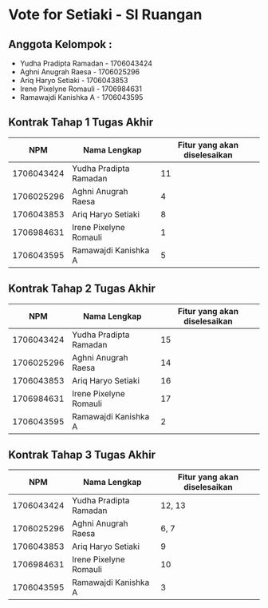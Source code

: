 # Vote for Setiaki - SI Ruangan
## Anggota Kelompok :
- Yudha Pradipta Ramadan - 1706043424
- Aghni Anugrah Raesa - 1706025296
- Ariq Haryo Setiaki - 1706043853
- Irene Pixelyne Romauli - 1706984631
- Ramawajdi Kanishka A - 1706043595
## Kontrak Tahap 1 Tugas Akhir
|      NPM      |       Nama Lengkap      | Fitur yang akan diselesaikan |
| ------------- | ----------------------- | ---------------------------- |
| 1706043424    | Yudha Pradipta Ramadan  |             11				 |
| 1706025296    | Aghni Anugrah Raesa     |             4                |
| 1706043853    | Ariq Haryo Setiaki      |             8                |
| 1706984631    | Irene Pixelyne Romauli  |             1                |
| 1706043595    | Ramawajdi Kanishka A    |             5                |

## Kontrak Tahap 2 Tugas Akhir
|      NPM      |       Nama Lengkap      | Fitur yang akan diselesaikan |
| ------------- | ----------------------- | ---------------------------- |
| 1706043424    | Yudha Pradipta Ramadan  |             15 		         |
| 1706025296    | Aghni Anugrah Raesa     |             14               |
| 1706043853    | Ariq Haryo Setiaki      |             16               |
| 1706984631    | Irene Pixelyne Romauli  |             17               |
| 1706043595    | Ramawajdi Kanishka A    |             2                |

## Kontrak Tahap 3 Tugas Akhir
|      NPM      |       Nama Lengkap      | Fitur yang akan diselesaikan |
| ------------- | ----------------------- | ---------------------------- |
| 1706043424    | Yudha Pradipta Ramadan  |             12, 13	     	 |
| 1706025296    | Aghni Anugrah Raesa     |             6, 7             |
| 1706043853    | Ariq Haryo Setiaki      |             9                |
| 1706984631    | Irene Pixelyne Romauli  |             10               |
| 1706043595    | Ramawajdi Kanishka A    |             3                |

